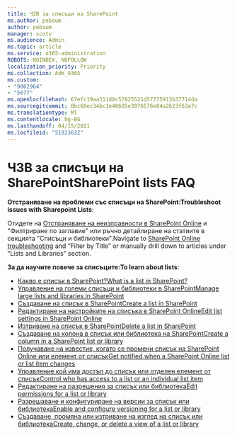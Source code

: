 ```yaml
---
title: ЧЗВ за списъци на SharePoint
ms.author: pebaum
author: pebaum
manager: scotv
ms.audience: Admin
ms.topic: article
ms.service: o365-administration
ROBOTS: NOINDEX, NOFOLLOW
localization_priority: Priority
ms.collection: Adm_O365
ms.custom:
- "9002964"
- "5677"
ms.openlocfilehash: 67efc19aa311d8c57825521d57775913b37714da
ms.sourcegitcommit: 8bc60ec34bc1e40685e3976576e04a2623f63a7c
ms.translationtype: MT
ms.contentlocale: bg-BG
ms.lasthandoff: 04/15/2021
ms.locfileid: "51823632"
---
```

# <a name="sharepoint-lists-faq"></a><span data-ttu-id="9cb08-102">ЧЗВ за списъци на SharePoint</span><span class="sxs-lookup"><span data-stu-id="9cb08-102">SharePoint lists FAQ</span></span>

<span data-ttu-id="9cb08-103">**Отстраняване на проблеми със списъци на SharePoint:**</span><span class="sxs-lookup"><span data-stu-id="9cb08-103">**Troubleshoot issues with Sharepoint Lists**:</span></span>

<span data-ttu-id="9cb08-104">Отидете на [Отстраняване на неизправности в SharePoint Online](https://docs.microsoft.com/sharepoint/troubleshoot/online) и "Филтриране по заглавие" или ръчно детайлиране на статиите в секцията "Списъци и библиотеки".</span><span class="sxs-lookup"><span data-stu-id="9cb08-104">Navigate to [SharePoint Online troubleshooting](https://docs.microsoft.com/sharepoint/troubleshoot/online) and “Filter by Title” or manually drill down to articles under “Lists and Libraries” section.</span></span>

<span data-ttu-id="9cb08-105">**За да научите повече за списъците:**</span><span class="sxs-lookup"><span data-stu-id="9cb08-105">**To learn about lists**:</span></span>

- [<span data-ttu-id="9cb08-106">Какво е списък в SharePoint?</span><span class="sxs-lookup"><span data-stu-id="9cb08-106">What is a list in SharePoint?</span></span>](https://support.office.com/article/what-is-a-list-in-sharepoint-93262a88-20ad-4edc-8410-b6909b2f59a5)
- [<span data-ttu-id="9cb08-107">Управление на големи списъци и библиотеки в SharePoint</span><span class="sxs-lookup"><span data-stu-id="9cb08-107">Manage large lists and libraries in SharePoint</span></span>](https://support.office.com/article/manage-large-lists-and-libraries-in-sharepoint-b8588dae-9387-48c2-9248-c24122f07c59)
- [<span data-ttu-id="9cb08-108">Създаване на списък в SharePoint</span><span class="sxs-lookup"><span data-stu-id="9cb08-108">Create a list in SharePoint</span></span>](https://support.office.com/article/create-a-list-in-sharepoint-0d397414-d95f-41eb-addd-5e6eff41b083)
- [<span data-ttu-id="9cb08-109">Редактиране на настройките на списъка в SharePoint Online</span><span class="sxs-lookup"><span data-stu-id="9cb08-109">Edit list settings in SharePoint Online</span></span>](https://support.microsoft.com/en-us/office/edit-list-settings-in-sharepoint-online-4d35793b-246e-42a3-990c-563a83795b7f)
- [<span data-ttu-id="9cb08-110">Изтриване на списък в SharePoint</span><span class="sxs-lookup"><span data-stu-id="9cb08-110">Delete a list in SharePoint</span></span>](https://support.microsoft.com/en-us/office/delete-a-list-in-sharepoint-2a7bca5b-b8fd-4e5b-8f4b-2ac034f3070d)
- [<span data-ttu-id="9cb08-111">Създаване на колона в списък или библиотека на SharePoint</span><span class="sxs-lookup"><span data-stu-id="9cb08-111">Create a column in a SharePoint list or library</span></span>](https://support.microsoft.com/en-us/office/create-a-column-in-a-sharepoint-list-or-library-2b0361ae-1bd3-41a3-8329-269e5f81cfa2)
- [<span data-ttu-id="9cb08-112">Получаване на известие, когато се промени списък на SharePoint Online или елемент от списък</span><span class="sxs-lookup"><span data-stu-id="9cb08-112">Get notified when a SharePoint Online list or list item changes</span></span>](https://support.office.com/article/get-notified-of-list-changes-in-sharepoint-85ca9280-f4b1-485a-a49e-a593ffa62e39)
- [<span data-ttu-id="9cb08-113">Управление кой има достъп до списък или отделен елемент от списък</span><span class="sxs-lookup"><span data-stu-id="9cb08-113">Control who has access to a list or an individual list item</span></span>](https://support.office.com/article/customize-permissions-for-a-sharepoint-list-or-library-02d770f3-59eb-4910-a608-5f84cc297782)
- [<span data-ttu-id="9cb08-114">Редактиране на разрешения за списък или библиотека</span><span class="sxs-lookup"><span data-stu-id="9cb08-114">Edit permissions for a list or library</span></span>](https://support.office.com/article/customize-permissions-for-a-sharepoint-list-or-library-02d770f3-59eb-4910-a608-5f84cc297782)
- [<span data-ttu-id="9cb08-115">Разрешаване и конфигуриране на версии за списък или библиотека</span><span class="sxs-lookup"><span data-stu-id="9cb08-115">Enable and configure versioning for a list or library</span></span>](https://support.office.com/article/enable-and-configure-versioning-for-a-list-or-library-1555d642-23ee-446a-990a-bcab618c7a37)
- [<span data-ttu-id="9cb08-116">Създаване, промяна или изтриване на изглед на списък или библиотека</span><span class="sxs-lookup"><span data-stu-id="9cb08-116">Create, change, or delete a view of a list or library</span></span>](https://support.office.com/article/create-change-or-delete-a-view-of-a-list-or-library-27ae65b8-bc5b-4949-b29b-4ee87144a9c9)
